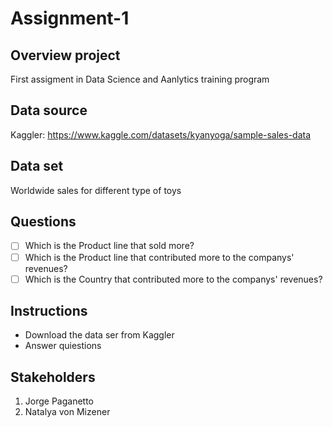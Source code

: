 # Assignment-1

## **Overview project**
First assigment in Data Science and Aanlytics training program

## **Data source**
Kaggler: https://www.kaggle.com/datasets/kyanyoga/sample-sales-data

## **Data set**
Worldwide sales for different type of toys

## **Questions**
- [ ] Which is the Product line that sold more?
- [ ] Which is the Product line that contributed more to the companys' revenues?
- [ ] Which is the Country that contributed more to the companys' revenues?

## **Instructions**
- Download the data ser from Kaggler
- Answer quiestions 
      
## **Stakeholders**
1. Jorge Paganetto
2. Natalya von Mizener
